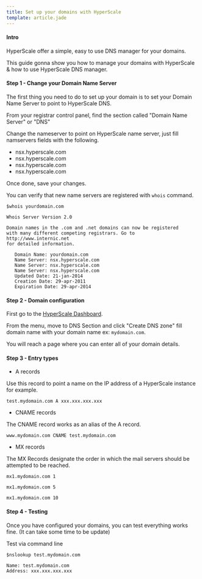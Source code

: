 ```yaml
---
title: Set up your domains with HyperScale
template: article.jade
---
```


#### Intro

HyperScale offer a simple, easy to use DNS manager for your domains.

This guide gonna show you how to manage your domains with HyperScale & how to use HyperScale DNS manager.

#### Step 1 - Change your Domain Name Server

The first thing you need to do to set up your domain is to set your Domain Name Server to point to HyperScale DNS.

From your registrar control panel, find the section called "Domain Name Server" or "DNS"

Change the nameserver to point on HyperScale name server, just fill namservers fields with the following.

- nsx.hyperscale.com
- nsx.hyperscale.com
- nsx.hyperscale.com
- nsx.hyperscale.com

Once done, save your changes.

You can verify that new name servers are registered with `whois` command.

```
$whois yourdomain.com

Whois Server Version 2.0

Domain names in the .com and .net domains can now be registered
with many different competing registrars. Go to http://www.internic.net
for detailed information.

   Domain Name: yourdomain.com
   Name Server: nsx.hyperscale.com
   Name Server: nsx.hyperscale.com
   Name Server: nsx.hyperscale.com
   Updated Date: 21-jan-2014
   Creation Date: 29-apr-2011
   Expiration Date: 29-apr-2014
```

#### Step 2 - Domain configuration

First go to the [HyperScale Dashboard](xxx).

From the menu, move to DNS Section and click "Create DNS zone" fill domain name with your domain name ex: `mydomain.com`.

You will reach a page where you can enter all of your domain details.

#### Step 3 - Entry types

- A records

Use this record to point a name on the IP address of a HyperScale instance for example.

`test.mydomain.com A xxx.xxx.xxx.xxx`

- CNAME records

The CNAME record works as an alias of the A record.

`www.mydomain.com CNAME test.mydomain.com`

- MX records

The MX Records designate the order in which the mail servers should be attempted to be reached.

`mx1.mydomain.com 1`

`mx1.mydomain.com 5`

`mx1.mydomain.com 10`

#### Step 4 - Testing

Once you have configured your domains, you can test everything works fine. (It can take some time to be update)

Test via command line

```
$nslookup test.mydomain.com

Name: test.mydomain.com
Address: xxx.xxx.xxx.xxx
```


